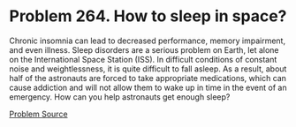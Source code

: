 # Problem 264. How to sleep in space?

Chronic insomnia can lead to decreased performance, memory impairment, and even illness. Sleep disorders are a serious problem on Earth, let alone on the International Space Station (ISS). In difficult conditions of constant noise and weightlessness, it is quite difficult to fall asleep. As a result, about half of the astronauts are forced to take appropriate medications, which can cause addiction and will not allow them to wake up in time in the event of an emergency. How can you help astronauts get enough sleep?

[Problem Source](https://www.trizland.ru/tasks/5119/)